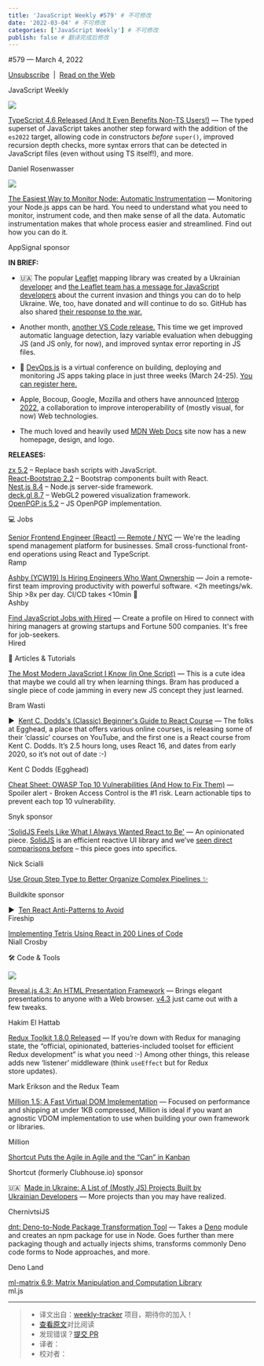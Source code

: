 ```yaml
---
title: 'JavaScript Weekly #579' # 不可修改
date: '2022-03-04' # 不可修改
categories: ['JavaScript Weekly'] # 不可修改
publish: false # 翻译完成后修改
---
```


<!--以上是预览信息，图片一张或限制百字左右，前者优先，全文请使用二级及以下标题-->
<!-- more -->

#​579 — March 4, 2022

[Unsubscribe](https://javascriptweekly.com/link/120557/web)  |  [Read on the Web](https://javascriptweekly.com/link/120558/web)

JavaScript Weekly

[![](https://res.cloudinary.com/cpress/image/upload/w_1280,e_sharpen:60/tifrgksk2wfldgqxmugb.jpg)](https://javascriptweekly.com/link/120559/web)

[TypeScript 4.6 Released (And It Even Benefits Non-TS Users!)](https://javascriptweekly.com/link/120559/web "devblogs.microsoft.com") — The typed superset of JavaScript takes another step forward with the addition of the `es2022` target, allowing code in constructors _before_ `super()`, improved recursion depth checks, more syntax errors that can be detected in JavaScript files (even without using TS itself!), and more.

Daniel Rosenwasser

[![](https://copm.s3.amazonaws.com/e5d55491.png)](https://javascriptweekly.com/link/120560/web)

[The Easiest Way to Monitor Node: Automatic Instrumentation](https://javascriptweekly.com/link/120560/web "blog.appsignal.com") — Monitoring your Node.js apps can be hard. You need to understand what you need to monitor, instrument code, and then make sense of all the data. Automatic instrumentation makes that whole process easier and streamlined. Find out how you can do it.

AppSignal sponsor

**IN BRIEF:**

*   🇺🇦 The popular [Leaflet](https://javascriptweekly.com/link/120561/web) mapping library was created by a Ukrainian [developer](https://javascriptweekly.com/link/120562/web) and [the Leaflet team has a message for JavaScript developers](https://javascriptweekly.com/link/120563/web) about the current invasion and things you can do to help Ukraine. We, too, have donated and will continue to do so. GitHub has also shared [their response to the war.](https://javascriptweekly.com/link/120564/web)
    
*   Another month, [another VS Code release.](https://javascriptweekly.com/link/120565/web) This time we get improved automatic language detection, lazy variable evaluation when debugging JS (and JS only, for now), and improved syntax error reporting in JS files.
    
*   📆 [DevOps.js](https://javascriptweekly.com/link/120566/web) is a virtual conference on building, deploying and monitoring JS apps taking place in just three weeks (March 24-25). [You can register here.](https://javascriptweekly.com/link/120566/web)
    
*   Apple, Bocoup, Google, Mozilla and others have announced [Interop 2022](https://javascriptweekly.com/link/120567/web), a collaboration to improve interoperability of (mostly visual, for now) Web technologies.
    
*   The much loved and heavily used [MDN Web Docs](https://javascriptweekly.com/link/120568/web) site now has a new homepage, design, and logo.
    

**RELEASES:**

[zx 5.2](https://javascriptweekly.com/link/120569/web) – Replace bash scripts with JavaScript.  
[React-Bootstrap 2.2](https://javascriptweekly.com/link/120570/web) – Bootstrap components built with React.  
[Nest.js 8.4](https://javascriptweekly.com/link/120571/web) – Node.js server-side framework.  
[deck.gl 8.7](https://javascriptweekly.com/link/120572/web) – WebGL2 powered visualization framework.  
[OpenPGP.js 5.2](https://javascriptweekly.com/link/120573/web) – JS OpenPGP implementation.

💻 Jobs

[Senior Frontend Engineer (React) — Remote / NYC](https://javascriptweekly.com/link/120574/web) — We're the leading spend management platform for businesses. Small cross-functional front-end operations using React and TypeScript.  
Ramp

[Ashby (YCW19) Is Hiring Engineers Who Want Ownership](https://javascriptweekly.com/link/120575/web) — Join a remote-first team improving productivity with powerful software. <2h meetings/wk. Ship >8x per day. CI/CD takes <10min 🚀  
Ashby

[Find JavaScript Jobs with Hired](https://javascriptweekly.com/link/120576/web) — Create a profile on Hired to connect with hiring managers at growing startups and Fortune 500 companies. It's free for job-seekers.  
Hired

📒 Articles & Tutorials

[The Most Modern JavaScript I Know (in One Script)](https://javascriptweekly.com/link/120577/web "jott.live") — This is a cute idea that maybe we could all try when learning things. Bram has produced a single piece of code jamming in every new JS concept they just learned.

Bram Wasti

▶  [Kent C. Dodds's (Classic) Beginner's Guide to React Course](https://javascriptweekly.com/link/120578/web "www.youtube.com") — The folks at Egghead, a place that offers various online courses, is releasing some of their ‘classic’ courses on YouTube, and the first one is a React course from Kent C. Dodds. It’s 2.5 hours long, uses React 16, and dates from early 2020, so it’s not out of date :-)

Kent C Dodds (Egghead)

[Cheat Sheet: OWASP Top 10 Vulnerabilities (And How to Fix Them)](https://javascriptweekly.com/link/120579/web "go.snyk.io") — Spoiler alert - Broken Access Control is the #1 risk. Learn actionable tips to prevent each top 10 vulnerability.

Snyk sponsor

['SolidJS Feels Like What I Always Wanted React to Be'](https://javascriptweekly.com/link/120580/web "typeofnan.dev") — An opinionated piece. [SolidJS](https://javascriptweekly.com/link/120581/web) is an efficient reactive UI library and we’ve [seen direct comparisons before](https://javascriptweekly.com/link/120582/web) – this piece goes into specifics.

Nick Scialli

[Use Group Step Type to Better Organize Complex Pipelines ✨](https://javascriptweekly.com/link/120583/web "buildkite.com")

Buildkite sponsor

▶  [Ten React Anti-Patterns to Avoid](https://javascriptweekly.com/link/120584/web)  
Fireship

[Implementing Tetris Using React in 200 Lines of Code](https://javascriptweekly.com/link/120585/web)  
Niall Crosby

🛠 Code & Tools

[![](https://res.cloudinary.com/cpress/image/upload/w_1280,e_sharpen:60/wnfwxicp2w2s1sf9plh3.jpg)](https://javascriptweekly.com/link/120586/web)

[Reveal.js 4.3: An HTML Presentation Framework](https://javascriptweekly.com/link/120586/web "revealjs.com") — Brings elegant presentations to anyone with a Web browser. [v4.3](https://javascriptweekly.com/link/120587/web) just came out with a few tweaks.

Hakim El Hattab

[Redux Toolkit 1.8.0 Released](https://javascriptweekly.com/link/120588/web "github.com") — If you’re down with Redux for managing state, the “official, opinionated, batteries-included toolset for efficient Redux development” is what you need :-) Among other things, this release adds new ‘listener’ middleware (think `useEffect` but for Redux store updates).

Mark Erikson and the Redux Team

[Million 1.5: A Fast Virtual DOM Implementation](https://javascriptweekly.com/link/120589/web "millionjs.org") — Focused on performance and shipping at under 1KB compressed, Million is ideal if you want an agnostic VDOM implementation to use when building your own framework or libraries.

Million

[Shortcut Puts the Agile in Agile and the “Can” in Kanban](https://javascriptweekly.com/link/120590/web "shortcut.com")

Shortcut (formerly Clubhouse.io) sponsor

🇺🇦  [Made in Ukraine: A List of (Mostly JS) Projects Built by Ukrainian Developers](https://javascriptweekly.com/link/120591/web "github.com") — More projects than you may have realized.

ChernivtsiJS

[dnt: Deno-to-Node Package Transformation Tool](https://javascriptweekly.com/link/120592/web "github.com") — Takes a [Deno](https://javascriptweekly.com/link/120593/web) module and creates an npm package for use in Node. Goes further than mere packaging though and actually injects shims, transforms commonly Deno code forms to Node approaches, and more.

Deno Land

[ml-matrix 6.9: Matrix Manipulation and Computation Library](https://javascriptweekly.com/link/120594/web)  
ml.js

---
> * 译文出自：[weekly-tracker](https://github.com/FEDarling/weekly-tracker) 项目，期待你的加入！
> * [查看原文](https://javascriptweekly.com/issues/579)对比阅读
> * 发现错误？[提交 PR](https://github.com/FEDarling/weekly-tracker/blob/main/weeklys/javascript_weekly/579)
> * 译者：
> * 校对者：
